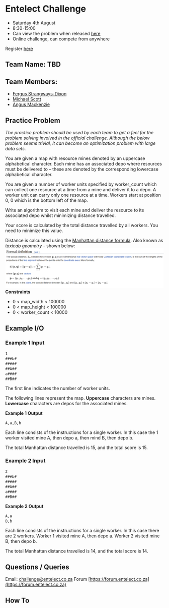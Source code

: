 # Entelect Challenge
* Saturday 4th August
* 8:30-15:00
* Can view the problem when released [here](https://challenge.entelect.co.za)
* Online challenge, can compete from anywhere

Register [here](https://challenge.entelect.co.za/portal)

## Team Name: TBD
## Team Members:
* [Fergus Strangways-Dixon](https://github.com/fergusdixon)
* [Michael Scott](https://github.com/michael-ross-scott)
* [Angus Mackenzie](https://github.com/AngusTheMack)

## Practice Problem
*The practice problem should be used by each team to get a feel for the problem
solving involved in the official challenge. Although the below problem seems trivial, it
can become an optimization problem with large data sets.*

You are given a map with resource mines denoted by an uppercase alphabetical character. Each mine has an associated depo where resources must be delivered to – these are denoted by the corresponding lowercase alphabetical character.

You are given a number of worker units specified by worker_count which can collect one resource at a time from a mine and deliver it to a depo. A worker unit can carry only one resource at a time. Workers start at position 0, 0 which is the bottom left of the map.

Write an algorithm to visit each mine and deliver the resource to its associated depo whilst minimizing distance travelled.

Your score is calculated by the total distance travelled by all workers. You need to minimize this value.

Distance is calculated using the [Manhattan distance formula](https://en.wikipedia.org/wiki/Taxicab_geometry). Also known as *taxicab geometry* - shown below:
![Taxicab Gemoetry](img/manhattandist.png)
**Constraints**
* 0 < map_width < 100000
* 0 < map_height < 100000
* 0 < worker_count < 10000

## Example I/O
### Example 1 Input
```
1
###b#
#####
##A##
a####
##B##
```
The first line indicates the number of worker units.

The following lines represent the map.
**Uppercase** characters are mines.
**Lowercase** characters are depos for the associated mines.

**Example 1 Output**
```
A,a,B,b
```
Each line consists of the instructions for a single worker. In this case the 1 worker
visited mine A, then depo a, then mind B, then depo b. 

The total Manhattan distance travelled is 15, and the total score is 15.

### Example 2 Input
```
2
###b#
#####
##A##
a####
##B##
```
**Example 2 Output**
```
A,a
B,b
```
Each line consists of the instructions for a single worker. In this case there are 2 workers. Worker 1 visited mine A, then depo a. Worker 2 visited mine B, then depo b.

The total Manhattan distance travelled is 14, and the total score is 14.

## Questions / Queries
Email: challenge@entelect.co.za
Forum [https://forum.entelect.co.za](https://forum.entelect.co.za)

## How To 